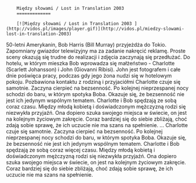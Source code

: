
        Między słowami / Lost in Translation 2003 
        =============
        
        [![Między słowami / Lost in Translation 2003 ](http://vidos.pl/images/player.gif)](http://vidos.pl/miedzy-slowami-lost-in-translation-2003)
        
        
 50-letni Amerykanin, Bob Harris (Bill Murray) przyjeżdża do Tokio. Zapomniany gwiazdor telewizyjny ma za zadanie nakręcić reklamę. Proste sceny okazują się trudne do realizacji i zdjęcia zaczynają się przedłużać. Do hotelu, w którym mieszka Bob wprowadza się małżeństwo - Charlotte (Scarlett Johansson) i John (Giovanni Ribisi). John jest fotografem i całe dnie poświęca pracy, podczas gdy jego żona nudzi się w hotelowym pokoju. Pozbawiona kontaktu z rodziną i przyjaciółmi Charlotte czuje się samotnie. Zaczyna cierpieć na bezsenność. Po kolejnej nieprzespanej nocy schodzi do baru, w którym spotyka Boba. Okazuje się, że bezsenność nie jest ich jedynym wspólnym tematem. Charlotte i Bob spędzają ze sobą coraz  czasu. Między młodą kobietą i doświadczonym mężczyzną rodzi się niezwykła przyjaźń. Ona dopiero szuka swojego miejsca w świecie, on jest na kolejnym życiowym zakręcie. Coraz bardziej się do siebie zbliżają, choć zdają sobie sprawę, że ich uczucie nie ma szans na spełnienie.   ... Charlotte czuje się samotnie. Zaczyna cierpieć na bezsenność. Po kolejnej nieprzespanej nocy schodzi do baru, w którym spotyka Boba. Okazuje się, że bezsenność nie jest ich jedynym wspólnym tematem. Charlotte i Bob spędzają ze sobą coraz więcej czasu. Między młodą kobietą i doświadczonym mężczyzną rodzi się niezwykła przyjaźń. Ona dopiero szuka swojego miejsca w świecie, on jest na kolejnym życiowym zakręcie. Coraz bardziej się do siebie zbliżają, choć zdają sobie sprawę, że ich uczucie nie ma szans na spełnienie.
    
